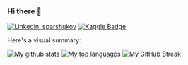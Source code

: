 ### Hi there 👋

<!--
**serjeeon/serjeeon** is a ✨ _special_ ✨ repository because its `README.md` (this file) appears on your GitHub profile.

Here are some ideas to get you started:

- 🔭 I’m currently working on ...
- 🌱 I’m currently learning ...
- 👯 I’m looking to collaborate on ...
- 🤔 I’m looking for help with ...
- 💬 Ask me about ...
- 📫 How to reach me: ...
- 😄 Pronouns: ...
- ⚡ Fun fact: ...
-->
[![Linkedin: sparshukov](https://img.shields.io/badge/-Sergey%20Parshukov-blue?style=flat-square&logo=Linkedin&logoColor=white&link=https://www.linkedin.com/in/sparshukov/)](https://www.linkedin.com/in/sparshukov/)
[![Kaggle Badge](https://img.shields.io/badge/-serjeeon-teal?style=?style=?style=flat-square&logo=kaggle&logoColor=deepblue&link=https://www.kaggle.com/serjeeon)](https://www.kaggle.com/serjeeon)


Here's a visual summary:

  ![My github stats](https://github-readme-stats.vercel.app/api?username=suparshukov&show_icons=true&theme=tokyonight)
  ![My top languages](https://github-readme-stats.anuraghazra1.vercel.app/api/top-langs/?username=suparshukov&layout=compact&theme=tokyonight)
  ![My GitHub Streak](https://github-readme-streak-stats.herokuapp.com?user=suparshukov&theme=algolia&date_format=M%20j%5B%2C%20Y%5D)
